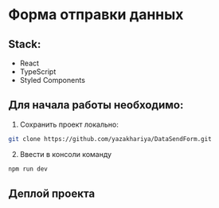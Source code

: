 # Форма отправки данных

## Stack:
- React
- TypeScript
- Styled Components

## Для начала работы необходимо:
1. Сохранить проект локально: 
```bash
git clone https://github.com/yazakhariya/DataSendForm.git
```  
2. Ввести в консоли команду 
```bash 
npm run dev
```
## Деплой проекта


